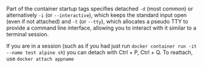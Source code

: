 Part of the container startup tags specifies detached `-d` (most common) or alternatively `-i` (or `--interactive`), which keeps the standard input open (even if not attached) and `-t` (or `--tty`), which allocates a pseudo TTY to provide a command line interface, allowing you to interact with it similar to a terminal session.

If you are in a session (such as if you had just run `docker container run -it --name test alpine sh`) you can detach with Ctrl + P, Ctrl + Q.  To reattach, use `docker attach appname`